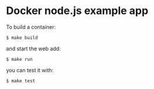 # Docker node.js example app

To build a container:
```
$ make build
```

and start the web add:
```
$ make run
```

you can test it with:
```
$ make test
```
